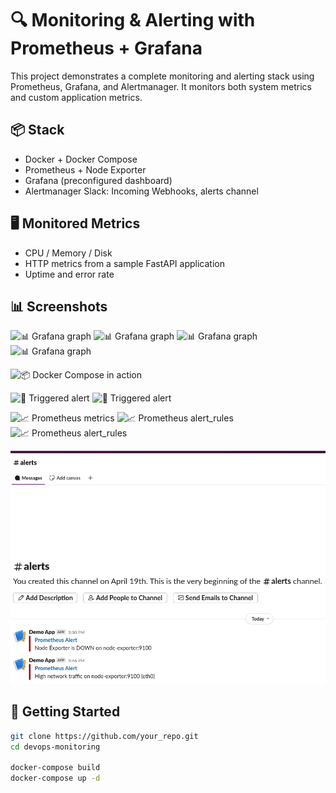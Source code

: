 # 🔍 Monitoring & Alerting with Prometheus + Grafana

This project demonstrates a complete monitoring and alerting stack using Prometheus, Grafana, and Alertmanager. It monitors both system metrics and custom application metrics.

## 📦 Stack
- Docker + Docker Compose
- Prometheus + Node Exporter
- Grafana (preconfigured dashboard)
- Alertmanager Slack: Incoming Webhooks, alerts channel

## 🖥️ Monitored Metrics
- CPU / Memory / Disk
- HTTP metrics from a sample FastAPI application
- Uptime and error rate

## 📊 Screenshots

![📊 Grafana graph](./assets/grafana-Dashboard-test.png)
![📊 Grafana graph](./assets/grafana-Prometheus_2_0_Stats.png)
![📊 Grafana graph](./assets/grafana-Prometheus.png)
![📊 Grafana graph](./assets/grafana-Prometheus_Stats.png)

![📦 Docker Compose in action](./assets/docker-containers.png)

![🚨 Triggered alert](./assets/alertmanager-HighNetworkTraffic.png)
![🚨 Triggered alert](./assets/alertmanager-NodeExporterDown.png)

![📈 Prometheus metrics](./assets/prometheus-metrics.png)
![📈 Prometheus alert_rules](./assets/prometheus-alert_rules_network.png)
![📈 Prometheus alert_rules](./assets/prometheus-alert_rules.png)

![🔔 Slack notification](.assets/slack-alert.png)


## 🚀 Getting Started
```bash
git clone https://github.com/your_repo.git
cd devops-monitoring

docker-compose build
docker-compose up -d